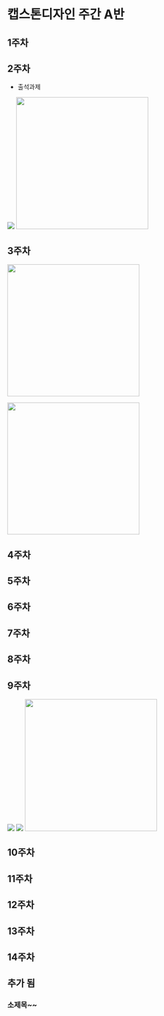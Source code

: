 # 캡스톤디자인 주간 A반

##  1주차

## 2주차
  - 출석과제

<img width="" height="" src="./png/2주차.jpg"></img>
<img width="300" height="300" src="./png/강아지.jpg"></img>


## 3주차

<img width="300" height="300" src="./Png/전화번호작동.jpg"></img>

<img width="300" height="300" src="./png/네이버작동.jpg"></img>
## 4주차
## 5주차
## 6주차
## 7주차
## 8주차
## 9주차
<img src="./png/캡스톤9주차과제1.jpg"></img>
<img src="./png/캡스톤9주차과제2.jpg"></img>
<img width="300" height="300" src="./png/캡스톤9주차과제그라데이션.jpg"></img>
## 10주차
## 11주차
## 12주차
## 13주차
## 14주차
## 추가 됨

### 소제목~~
